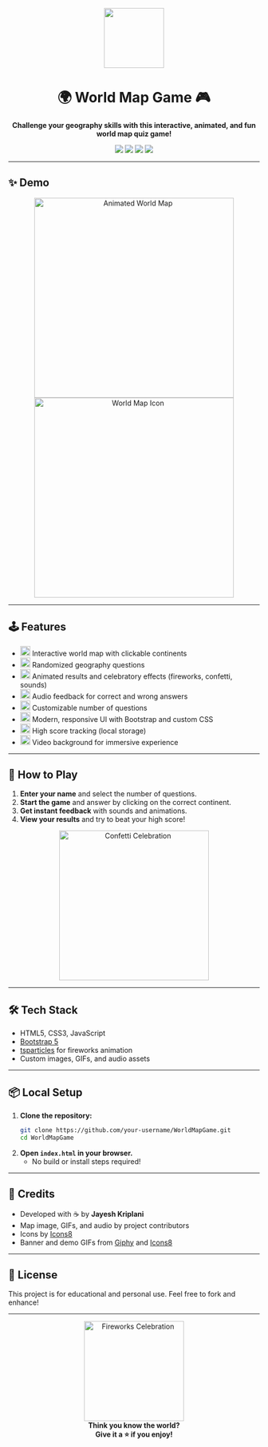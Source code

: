<!-- Banner with animated globe and title -->
<p align="center">
  <img src="https://img.icons8.com/clouds/200/000000/globe.png" width="120"/>
</p>

<h1 align="center">🌍 World Map Game 🎮</h1>

<p align="center">
  <b>Challenge your geography skills with this interactive, animated, and fun world map quiz game!</b>
</p>

<p align="center">
  <img src="https://img.shields.io/badge/HTML5-E34F26?style=for-the-badge&logo=html5&logoColor=white"/>
  <img src="https://img.shields.io/badge/CSS3-1572B6?style=for-the-badge&logo=css3&logoColor=white"/>
  <img src="https://img.shields.io/badge/JavaScript-F7DF1E?style=for-the-badge&logo=javascript&logoColor=black"/>
  <img src="https://img.shields.io/badge/Bootstrap-563D7C?style=for-the-badge&logo=bootstrap&logoColor=white"/>
</p>

---

## ✨ Demo

<p align="center">
  <img src="https://media.giphy.com/media/3o7TKtnuHOHHUjR38Y/giphy.gif" width="400" alt="Animated World Map"/>
  <br/>
  <img src="https://img.icons8.com/color/480/000000/world-map.png" width="400" alt="World Map Icon"/>
</p>

---

## 🕹️ Features

- <img src="https://img.icons8.com/color/24/000000/world-map.png" width="20"/> Interactive world map with clickable continents
- <img src="https://img.icons8.com/color/24/000000/question-mark.png" width="20"/> Randomized geography questions
- <img src="https://img.icons8.com/color/24/000000/confetti.png" width="20"/> Animated results and celebratory effects (fireworks, confetti, sounds)
- <img src="https://img.icons8.com/color/24/000000/speaker.png" width="20"/> Audio feedback for correct and wrong answers
- <img src="https://img.icons8.com/color/24/000000/list.png" width="20"/> Customizable number of questions
- <img src="https://img.icons8.com/color/24/000000/paint-palette.png" width="20"/> Modern, responsive UI with Bootstrap and custom CSS
- <img src="https://img.icons8.com/color/24/000000/trophy.png" width="20"/> High score tracking (local storage)
- <img src="https://img.icons8.com/color/24/000000/video.png" width="20"/> Video background for immersive experience

---

## 🚀 How to Play

1. <b>Enter your name</b> and select the number of questions.
2. <b>Start the game</b> and answer by clicking on the correct continent.
3. <b>Get instant feedback</b> with sounds and animations.
4. <b>View your results</b> and try to beat your high score!

<p align="center">
  <img src="https://media.giphy.com/media/26ufdipQqU2lhNA4g/giphy.gif" width="300" alt="Confetti Celebration"/>
</p>

---

## 🛠️ Tech Stack

- HTML5, CSS3, JavaScript
- [Bootstrap 5](https://getbootstrap.com/)
- [tsparticles](https://github.com/tsparticles/tsparticles) for fireworks animation
- Custom images, GIFs, and audio assets

---

## 📦 Local Setup

1. **Clone the repository:**
   ```bash
   git clone https://github.com/your-username/WorldMapGame.git
   cd WorldMapGame
   ```
2. **Open `index.html` in your browser.**
   - No build or install steps required!

---

## 🙌 Credits

- Developed with ☕ by **Jayesh Kriplani**
- Map image, GIFs, and audio by project contributors
- Icons by [Icons8](https://icons8.com/)
- Banner and demo GIFs from [Giphy](https://giphy.com/) and [Icons8](https://icons8.com/)

---

## 📄 License

This project is for educational and personal use. Feel free to fork and enhance!

---

<p align="center">
  <img src="https://media.giphy.com/media/3oEjI6SIIHBdRxXI40/giphy.gif" width="200" alt="Fireworks Celebration"/>
  <br/>
  <b>Think you know the world? <br/> Give it a ⭐ if you enjoy!</b>
</p>
